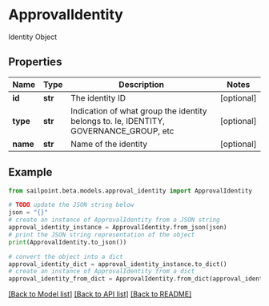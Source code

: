 # ApprovalIdentity

Identity Object

## Properties

Name | Type | Description | Notes
------------ | ------------- | ------------- | -------------
**id** | **str** | The identity ID | [optional] 
**type** | **str** | Indication of what group the identity belongs to. Ie, IDENTITY, GOVERNANCE_GROUP, etc | [optional] 
**name** | **str** | Name of the identity | [optional] 

## Example

```python
from sailpoint.beta.models.approval_identity import ApprovalIdentity

# TODO update the JSON string below
json = "{}"
# create an instance of ApprovalIdentity from a JSON string
approval_identity_instance = ApprovalIdentity.from_json(json)
# print the JSON string representation of the object
print(ApprovalIdentity.to_json())

# convert the object into a dict
approval_identity_dict = approval_identity_instance.to_dict()
# create an instance of ApprovalIdentity from a dict
approval_identity_from_dict = ApprovalIdentity.from_dict(approval_identity_dict)
```
[[Back to Model list]](../README.md#documentation-for-models) [[Back to API list]](../README.md#documentation-for-api-endpoints) [[Back to README]](../README.md)


